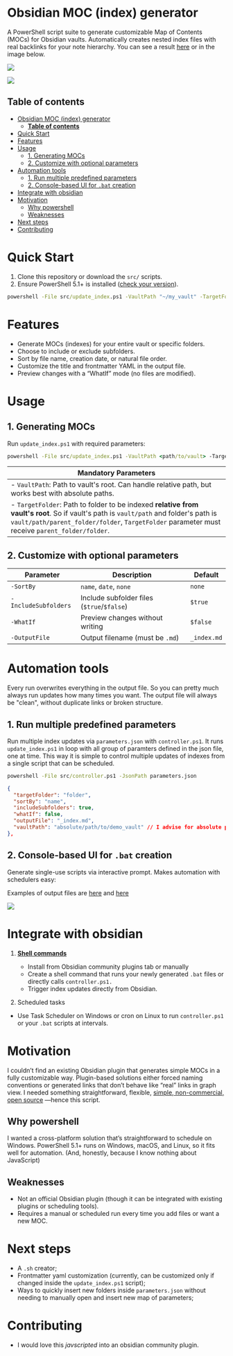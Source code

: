 # Obsidian MOC (index) generator

A PowerShell script suite to generate customizable Map of Contents (MOCs) for Obsidian vaults. Automatically creates nested index files with real backlinks for your note hierarchy. You can see a result [here](demo_vault/folder/_index.md) or in the image below.

![](readme_images/image3.png)

![](readme_images/image4.png)

## **Table of contents**

- [Obsidian MOC (index) generator](#obsidian-moc-index-generator)
  - [**Table of contents**](#table-of-contents)
- [Quick Start](#quick-start)
- [Features](#features)
- [Usage](#usage)
  - [1. Generating MOCs](#1-generating-mocs)
  - [2. Customize with optional parameters](#2-customize-with-optional-parameters)
- [Automation tools](#automation-tools)
  - [1. Run multiple predefined parameters](#1-run-multiple-predefined-parameters)
  - [2. Console-based UI for `.bat` creation](#2-console-based-ui-for-bat-creation)
- [Integrate with obsidian](#integrate-with-obsidian)
- [Motivation](#motivation)
  - [Why powershell](#why-powershell)
  - [Weaknesses](#weaknesses)
- [Next steps](#next-steps)
- [Contributing](#contributing)

# Quick Start

1. Clone this repository or download the `src/` scripts.
2. Ensure PowerShell 5.1+ is installed ([check your version](https://aka.ms/PSVersion)).

```cmd
powershell -File src/update_index.ps1 -VaultPath "~/my_vault" -TargetFolder "Notes"
```

# Features
- Generate MOCs (indexes) for your entire vault or specific folders.
- Choose to include or exclude subfolders.
- Sort by file name, creation date, or natural file order.
- Customize the title and frontmatter YAML in the output file.
- Preview changes with a “WhatIf” mode (no files are modified).

# Usage

## 1. Generating MOCs


Run `update_index.ps1` with required parameters:

```cmd
powershell -File src/update_index.ps1 -VaultPath <path/to/vault> -TargetFolder <path/to/folder-to-be-indexed>
```
| Mandatory Parameters |
|----------------------|
|- `VaultPath`: Path to vault's root. Can handle relative path, but works best with absolute paths.|
|- `TargetFolder`: Path to folder to be indexed **relative from vault's root**. So if vault's path is `vault/path` and folder's path is `vault/path/parent_folder/folder`, `TargetFolder` parameter must receive `parent_folder/folder`.|

## 2. Customize with optional parameters

| Parameter           | Description                          | Default       |
|---------------------|--------------------------------------|---------------|
| `-SortBy`           | `name`, `date`, `none`               | `none`        |
| `-IncludeSubfolders`| Include subfolder files (`$true`/`$false`) | `$true` |
| `-WhatIf`           | Preview changes without writing      | `$false`      |
| `-OutputFile`       | Output filename (must be `.md`)      | `_index.md`   |


# Automation tools

Every run overwrites everything in the output file. So you can pretty much always run updates how many times you want. The output file will always be "clean", without duplicate links or broken structure.

## 1. Run multiple predefined parameters

Run multiple index updates via `parameters.json` with `controller.ps1`. It runs `update_index.ps1` in loop with all group of paramters defined in the json file, one at time. This way it is simple to control multiple updates of indexes from a single script that can be scheduled.

```cmd
powershell -File src/controller.ps1 -JsonPath parameters.json
```

```json
{
  "targetFolder": "folder",
  "sortBy": "name",
  "includeSubfolders": true,
  "whatIf": false,
  "outputFile": "_index.md",
  "vaultPath": "absolute/path/to/demo_vault" // I advise for absolute paths here, but it can run with relative path
},
```

## 2. Console-based UI for `.bat` creation

Generate single-use scripts via interactive prompt. Makes  automation with schedulers easy:

Examples of output files are [here](outputs/indexGenerator_demo_vault_folder.bat) and [here](outputs/indexGenerator_demo_vault_subfolder.bat)

![](readme_images/image9.png)

# Integrate with obsidian

1. [**Shell commands**](https://github.com/Taitava/obsidian-shellcommands)
   - Install from Obsidian community plugins tab or manually
   - Create a shell command that runs your newly generated `.bat` files or directly calls `controller.ps1.`
   - Trigger index updates directly from Obsidian.


2. Scheduled tasks
  - Use Task Scheduler on Windows or cron on Linux to run `controller.ps1` or your `.bat` scripts at intervals.
   
# Motivation

I couldn’t find an existing Obsidian plugin that generates simple MOCs in a fully customizable way. Plugin-based solutions either forced naming conventions or generated links that don’t behave like “real” links in graph view. I needed something straightforward, flexible, [simple, non-commercial, open source](https://www.youtube.com/watch?v=XRpHIa-2XCE) —hence this script.


## Why powershell

I wanted a cross-platform solution that’s straightforward to schedule on Windows. PowerShell 5.1+ runs on Windows, macOS, and Linux, so it fits well for automation. (And, honestly, because I know nothing about JavaScript)


## Weaknesses

- Not an official Obsidian plugin (though it can be integrated with existing plugins or scheduling tools).
- Requires a manual or scheduled run every time you add files or want a new MOC.

# Next steps

- A `.sh` creator;
- Frontmatter yaml customization (currently, can be customized only if changed inside the `update_index.ps1` script);
- Ways to quickly insert new folders inside `parameters.json` without needing to manually open and insert new map of parameters;

# Contributing

- I would love this *javscripted* into an obsidian community plugin.